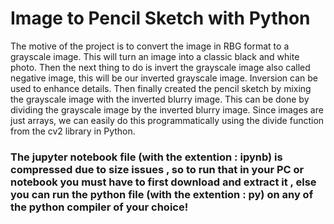 # Image to Pencil Sketch with Python

The motive of the project is to convert the image in RBG format to a grayscale image. This will turn an image into a classic black and white photo. Then the next thing to do is invert the grayscale image also called negative image, this will be our inverted grayscale image. Inversion can be used to enhance details. Then finally created the pencil sketch by mixing the grayscale image with the inverted blurry image. This can be done by dividing the grayscale image by the inverted blurry image. Since images are just arrays, we can easily do this programmatically using the divide function from the cv2 library in Python.

### The jupyter notebook file (with the extention : ipynb) is compressed due to size issues , so to run that in your PC or notebook you must have to first download and extract it , else you can run the python file (with the extention : py) on any of the python compiler of your choice!
